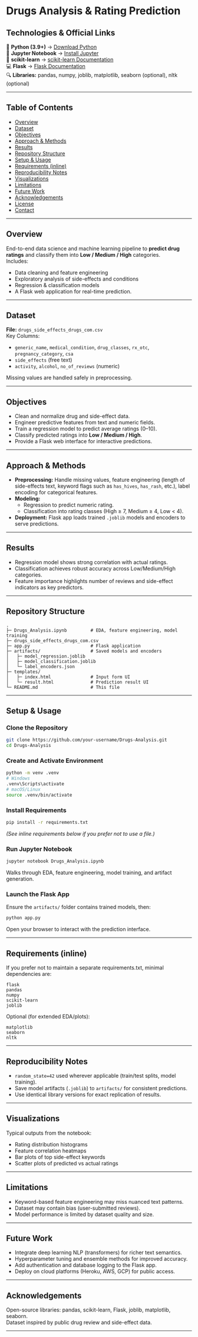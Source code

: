 # Drugs Analysis & Rating Prediction

## Technologies & Official Links
🐍 **Python (3.9+)** → [Download Python](https://www.python.org/downloads/)  
📓 **Jupyter Notebook** → [Install Jupyter](https://jupyter.org/install)  
📘 **scikit-learn** → [scikit-learn Documentation](https://scikit-learn.org/stable/)  
💻 **Flask** → [Flask Documentation](https://flask.palletsprojects.com/)  
🔍 **Libraries:** pandas, numpy, joblib, matplotlib, seaborn (optional), nltk (optional)

---

## Table of Contents
- [Overview](#overview)
- [Dataset](#dataset)
- [Objectives](#objectives)
- [Approach & Methods](#approach--methods)
- [Results](#results)
- [Repository Structure](#repository-structure)
- [Setup & Usage](#setup--usage)
- [Requirements (inline)](#requirements-inline)
- [Reproducibility Notes](#reproducibility-notes)
- [Visualizations](#visualizations)
- [Limitations](#limitations)
- [Future Work](#future-work)
- [Acknowledgements](#acknowledgements)
- [License](#license)
- [Contact](#contact)

---

## Overview
End-to-end data science and machine learning pipeline to **predict drug ratings** and classify them into **Low / Medium / High** categories.  
Includes:
- Data cleaning and feature engineering  
- Exploratory analysis of side-effects and conditions  
- Regression & classification models  
- A Flask web application for real-time prediction.

---

## Dataset
**File:** `drugs_side_effects_drugs_com.csv`  
Key Columns:
- `generic_name`, `medical_condition`, `drug_classes`, `rx_otc`, `pregnancy_category`, `csa`
- `side_effects` (free text)
- `activity`, `alcohol`, `no_of_reviews` (numeric)

Missing values are handled safely in preprocessing.

---

## Objectives
- Clean and normalize drug and side-effect data.
- Engineer predictive features from text and numeric fields.
- Train a regression model to predict average ratings (0–10).
- Classify predicted ratings into **Low / Medium / High**.
- Provide a Flask web interface for interactive predictions.

---

## Approach & Methods
- **Preprocessing:** Handle missing values, feature engineering (length of side-effects text, keyword flags such as `has_hives`, `has_rash`, etc.), label encoding for categorical features.
- **Modeling:**  
  - Regression to predict numeric rating.  
  - Classification into rating classes (High ≥ 7, Medium ≥ 4, Low < 4).
- **Deployment:** Flask app loads trained `.joblib` models and encoders to serve predictions.

---

## Results
- Regression model shows strong correlation with actual ratings.
- Classification achieves robust accuracy across Low/Medium/High categories.
- Feature importance highlights number of reviews and side-effect indicators as key predictors.

---

## Repository Structure
```
.
├─ Drugs_Analysis.ipynb         # EDA, feature engineering, model training
├─ drugs_side_effects_drugs_com.csv
├─ app.py                       # Flask application
├─ artifacts/                   # Saved models and encoders
│   ├─ model_regression.joblib
│   ├─ model_classification.joblib
│   └─ label_encoders.json
├─ templates/
│   ├─ index.html               # Input form UI
│   └─ result.html              # Prediction result UI
└─ README.md                    # This file
```

---

## Setup & Usage

### Clone the Repository
```bash
git clone https://github.com/your-username/Drugs-Analysis.git
cd Drugs-Analysis
```

### Create and Activate Environment
```bash
python -m venv .venv
# Windows
.venv\Scripts\activate
# macOS/Linux
source .venv/bin/activate
```

### Install Requirements
```bash
pip install -r requirements.txt
```
*(See inline requirements below if you prefer not to use a file.)*

### Run Jupyter Notebook
```bash
jupyter notebook Drugs_Analysis.ipynb
```
Walks through EDA, feature engineering, model training, and artifact generation.

### Launch the Flask App
Ensure the `artifacts/` folder contains trained models, then:
```bash
python app.py
```
Open your browser to interact with the prediction interface.

---

## Requirements (inline)
If you prefer not to maintain a separate requirements.txt, minimal dependencies are:
```
flask
pandas
numpy
scikit-learn
joblib
```
Optional (for extended EDA/plots):
```
matplotlib
seaborn
nltk
```

---

## Reproducibility Notes
- `random_state=42` used wherever applicable (train/test splits, model training).
- Save model artifacts (`.joblib`) to `artifacts/` for consistent predictions.
- Use identical library versions for exact replication of results.

---

## Visualizations
Typical outputs from the notebook:
- Rating distribution histograms
- Feature correlation heatmaps
- Bar plots of top side-effect keywords
- Scatter plots of predicted vs actual ratings

---

## Limitations
- Keyword-based feature engineering may miss nuanced text patterns.
- Dataset may contain bias (user-submitted reviews).
- Model performance is limited by dataset quality and size.

---

## Future Work
- Integrate deep learning NLP (transformers) for richer text semantics.
- Hyperparameter tuning and ensemble methods for improved accuracy.
- Add authentication and database logging to the Flask app.
- Deploy on cloud platforms (Heroku, AWS, GCP) for public access.

---

## Acknowledgements
Open-source libraries: pandas, scikit-learn, Flask, joblib, matplotlib, seaborn.  
Dataset inspired by public drug review and side-effect data.

---
